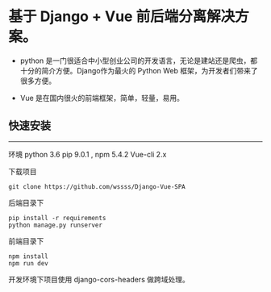 # 基于 Django + Vue 前后端分离解决方案。

- python 是一门很适合中小型创业公司的开发语言，无论是建站还是爬虫，都十分的简介方便。Django作为最火的 Python Web 框架，为开发者们带来了很多方便。

- Vue 是在国内很火的前端框架，简单，轻量，易用。

## 快速安装
--- 

环境 python 3.6  pip 9.0.1 , npm 5.4.2  Vue-cli 2.x

下载项目

```
git clone https://github.com/wssss/Django-Vue-SPA
```

后端目录下

```
pip install -r requirements 
python manage.py runserver
```

前端目录下
```
npm install 
npm run dev
```
开发环境下项目使用 django-cors-headers 做跨域处理。

